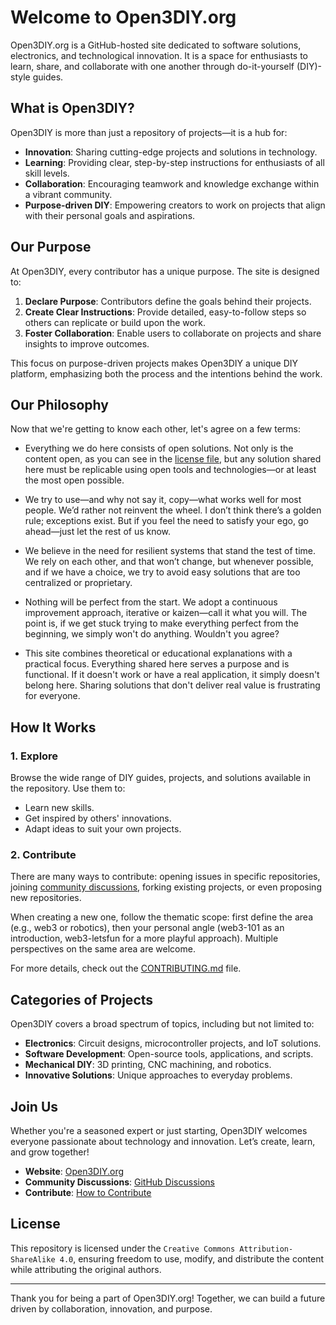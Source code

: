 # Welcome to Open3DIY.org

Open3DIY.org is a GitHub-hosted site dedicated to software solutions, electronics, and technological innovation. It is a space for enthusiasts to learn, share, and collaborate with one another through do-it-yourself (DIY)-style guides.

## What is Open3DIY?

Open3DIY is more than just a repository of projects—it is a hub for:

- **Innovation**: Sharing cutting-edge projects and solutions in technology.
- **Learning**: Providing clear, step-by-step instructions for enthusiasts of all skill levels.
- **Collaboration**: Encouraging teamwork and knowledge exchange within a vibrant community.
- **Purpose-driven DIY**: Empowering creators to work on projects that align with their personal goals and aspirations.

## Our Purpose

At Open3DIY, every contributor has a unique purpose. The site is designed to:

1. **Declare Purpose**: Contributors define the goals behind their projects.
2. **Create Clear Instructions**: Provide detailed, easy-to-follow steps so others can replicate or build upon the work.
3. **Foster Collaboration**: Enable users to collaborate on projects and share insights to improve outcomes.

This focus on purpose-driven projects makes Open3DIY a unique DIY platform, emphasizing both the process and the intentions behind the work.

## Our Philosophy

Now that we're getting to know each other, let's agree on a few terms:

- Everything we do here consists of open solutions. Not only is the content open, as you can see in the [license file](LICENSE), but any solution shared here must be replicable using open tools and technologies—or at least the most open possible.

- We try to use—and why not say it, copy—what works well for most people. We’d rather not reinvent the wheel. I don’t think there’s a golden rule; exceptions exist. But if you feel the need to satisfy your ego, go ahead—just let the rest of us know.

- We believe in the need for resilient systems that stand the test of time. We rely on each other, and that won’t change, but whenever possible, and if we have a choice, we try to avoid easy solutions that are too centralized or proprietary.

- Nothing will be perfect from the start. We adopt a continuous improvement approach, iterative or kaizen—call it what you will. The point is, if we get stuck trying to make everything perfect from the beginning, we simply won't do anything. Wouldn't you agree?

- This site combines theoretical or educational explanations with a practical focus. Everything shared here serves a purpose and is functional. If it doesn't work or have a real application, it simply doesn't belong here. Sharing solutions that don't deliver real value is frustrating for everyone.

## How It Works

### 1. Explore

Browse the wide range of DIY guides, projects, and solutions available in the repository. Use them to:

- Learn new skills.
- Get inspired by others' innovations.
- Adapt ideas to suit your own projects.

### 2. Contribute

There are many ways to contribute: opening issues in specific repositories, joining [community discussions](https://github.com/orgs/open3diy/discussions), forking existing projects, or even proposing new repositories.

When creating a new one, follow the thematic scope: first define the area (e.g., web3 or robotics), then your personal angle (web3-101 as an introduction, web3-letsfun for a more playful approach). Multiple perspectives on the same area are welcome.

For more details, check out the [CONTRIBUTING.md](CONTRIBUTING.md) file.

## Categories of Projects

Open3DIY covers a broad spectrum of topics, including but not limited to:

- **Electronics**: Circuit designs, microcontroller projects, and IoT solutions.
- **Software Development**: Open-source tools, applications, and scripts.
- **Mechanical DIY**: 3D printing, CNC machining, and robotics.
- **Innovative Solutions**: Unique approaches to everyday problems.

## Join Us

Whether you're a seasoned expert or just starting, Open3DIY welcomes everyone passionate about technology and innovation. Let’s create, learn, and grow together!

- **Website**: [Open3DIY.org](https://org.open3diy.org/)
- **Community Discussions**: [GitHub Discussions](https://github.com/orgs/open3diy/discussions)
- **Contribute**: [How to Contribute](CONTRIBUTING.md)

## License

This repository is licensed under the `Creative Commons Attribution-ShareAlike 4.0`, ensuring freedom to use, modify, and distribute the content while attributing the original authors.

---

Thank you for being a part of Open3DIY.org! Together, we can build a future driven by collaboration, innovation, and purpose.

